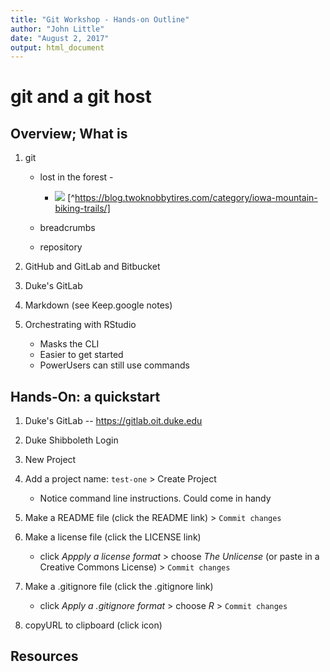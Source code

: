 ```yaml
---
title: "Git Workshop - Hands-on Outline"
author: "John Little"
date: "August 2, 2017"
output: html_document
---
```

# git and a git host

## Overview; What is

1. git

    - lost in the forest -
    
        - ![](https://twoknobbytires.files.wordpress.com/2012/05/img_4829.jpg) [^https://blog.twoknobbytires.com/category/iowa-mountain-biking-trails/]
    - breadcrumbs
    - repository
1. GitHub and GitLab and Bitbucket
1. Duke's GitLab
1. Markdown  (see Keep.google notes)
1. Orchestrating with RStudio

	- Masks the CLI
	- Easier to get started
	- PowerUsers can still use commands

## Hands-On:  a quickstart
1. Duke's GitLab -- https://gitlab.oit.duke.edu
1. Duke Shibboleth Login
1. New Project
1. Add a project name:  `test-one` > Create Project

    - Notice command line instructions.  Could come in handy
1. Make a README file (click the README link)  > `Commit changes`
1. Make a license file (click the LICENSE link) 

	- click *Appply a license format* > choose *The Unlicense* (or paste in a Creative Commons License) > `Commit changes`
1. Make a .gitignore file (click the .gitignore link)

    - click *Apply a .gitignore format* > choose *R* > `Commit changes`
1. copyURL to clipboard (click icon)

## Resources
